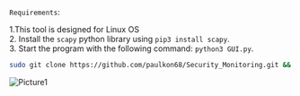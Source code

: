 `Requirements`:

1.This tool is designed for Linux OS\
2. Install the `scapy` python library using `pip3 install scapy`.\
3. Start the program with the following command: `python3 GUI.py`.

```bash
sudo git clone https://github.com/paulkon68/Security_Monitoring.git && pip3 install scapy && cd Security_Monitoring/ && python3 GUI.py 
```
![Picture1](https://github.com/user-attachments/assets/4c764e69-1e03-43d9-b904-45789b92723c)
